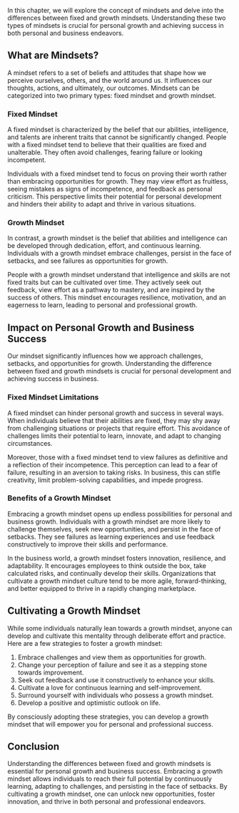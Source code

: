 
In this chapter, we will explore the concept of mindsets and delve into the differences between fixed and growth mindsets. Understanding these two types of mindsets is crucial for personal growth and achieving success in both personal and business endeavors.

What are Mindsets?
------------------

A mindset refers to a set of beliefs and attitudes that shape how we perceive ourselves, others, and the world around us. It influences our thoughts, actions, and ultimately, our outcomes. Mindsets can be categorized into two primary types: fixed mindset and growth mindset.

### Fixed Mindset

A fixed mindset is characterized by the belief that our abilities, intelligence, and talents are inherent traits that cannot be significantly changed. People with a fixed mindset tend to believe that their qualities are fixed and unalterable. They often avoid challenges, fearing failure or looking incompetent.

Individuals with a fixed mindset tend to focus on proving their worth rather than embracing opportunities for growth. They may view effort as fruitless, seeing mistakes as signs of incompetence, and feedback as personal criticism. This perspective limits their potential for personal development and hinders their ability to adapt and thrive in various situations.

### Growth Mindset

In contrast, a growth mindset is the belief that abilities and intelligence can be developed through dedication, effort, and continuous learning. Individuals with a growth mindset embrace challenges, persist in the face of setbacks, and see failures as opportunities for growth.

People with a growth mindset understand that intelligence and skills are not fixed traits but can be cultivated over time. They actively seek out feedback, view effort as a pathway to mastery, and are inspired by the success of others. This mindset encourages resilience, motivation, and an eagerness to learn, leading to personal and professional growth.

Impact on Personal Growth and Business Success
----------------------------------------------

Our mindset significantly influences how we approach challenges, setbacks, and opportunities for growth. Understanding the difference between fixed and growth mindsets is crucial for personal development and achieving success in business.

### Fixed Mindset Limitations

A fixed mindset can hinder personal growth and success in several ways. When individuals believe that their abilities are fixed, they may shy away from challenging situations or projects that require effort. This avoidance of challenges limits their potential to learn, innovate, and adapt to changing circumstances.

Moreover, those with a fixed mindset tend to view failures as definitive and a reflection of their incompetence. This perception can lead to a fear of failure, resulting in an aversion to taking risks. In business, this can stifle creativity, limit problem-solving capabilities, and impede progress.

### Benefits of a Growth Mindset

Embracing a growth mindset opens up endless possibilities for personal and business growth. Individuals with a growth mindset are more likely to challenge themselves, seek new opportunities, and persist in the face of setbacks. They see failures as learning experiences and use feedback constructively to improve their skills and performance.

In the business world, a growth mindset fosters innovation, resilience, and adaptability. It encourages employees to think outside the box, take calculated risks, and continually develop their skills. Organizations that cultivate a growth mindset culture tend to be more agile, forward-thinking, and better equipped to thrive in a rapidly changing marketplace.

Cultivating a Growth Mindset
----------------------------

While some individuals naturally lean towards a growth mindset, anyone can develop and cultivate this mentality through deliberate effort and practice. Here are a few strategies to foster a growth mindset:

1. Embrace challenges and view them as opportunities for growth.
2. Change your perception of failure and see it as a stepping stone towards improvement.
3. Seek out feedback and use it constructively to enhance your skills.
4. Cultivate a love for continuous learning and self-improvement.
5. Surround yourself with individuals who possess a growth mindset.
6. Develop a positive and optimistic outlook on life.

By consciously adopting these strategies, you can develop a growth mindset that will empower you for personal and professional success.

Conclusion
----------

Understanding the differences between fixed and growth mindsets is essential for personal growth and business success. Embracing a growth mindset allows individuals to reach their full potential by continuously learning, adapting to challenges, and persisting in the face of setbacks. By cultivating a growth mindset, one can unlock new opportunities, foster innovation, and thrive in both personal and professional endeavors.
